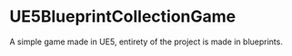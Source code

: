 # UE5BlueprintCollectionGame

A simple game made in UE5, entirety of the project is made in blueprints.
